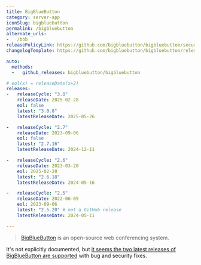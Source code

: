 ```yaml
---
title: BigBlueButton
category: server-app
iconSlug: bigbluebutton
permalink: /bigbluebutton
alternate_urls:
-   /bbb
releasePolicyLink: https://github.com/bigbluebutton/bigbluebutton/security
changelogTemplate: https://github.com/bigbluebutton/bigbluebutton/releases/tag/v__LATEST__

auto:
  methods:
  -   github_releases: bigbluebutton/bigbluebutton

# eol(x) = releaseDate(x+2)
releases:
-   releaseCycle: "3.0"
    releaseDate: 2025-02-28
    eol: false
    latest: "3.0.8"
    latestReleaseDate: 2025-05-26

-   releaseCycle: "2.7"
    releaseDate: 2023-09-06
    eol: false
    latest: "2.7.16"
    latestReleaseDate: 2024-12-11

-   releaseCycle: "2.6"
    releaseDate: 2023-03-20
    eol: 2025-02-28
    latest: "2.6.18"
    latestReleaseDate: 2024-05-16

-   releaseCycle: "2.5"
    releaseDate: 2022-06-09
    eol: 2023-09-06
    latest: "2.5.20" # not a GitHub release
    latestReleaseDate: 2024-05-11

---
```


> [BigBlueButton](https://bigbluebutton.org/) is an open-source web conferencing system.

It's not explicitly documented, but [it seems the two latest releases of BigBlueButton are supported](https://groups.google.com/g/bigbluebutton-dev/c/Nj1_U797q2c)
with bug and security fixes.
